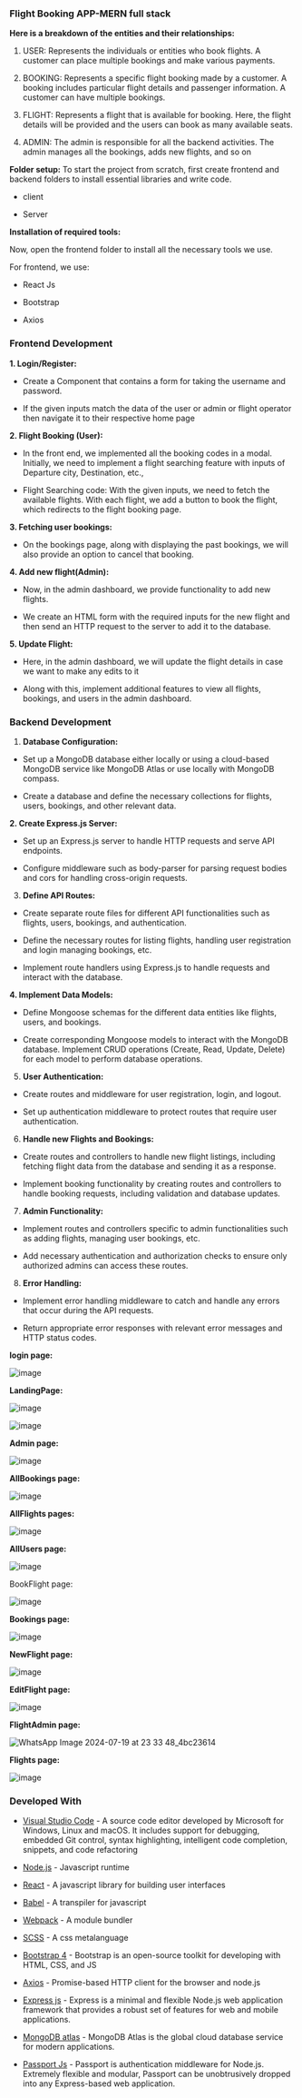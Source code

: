 ### Flight Booking APP-MERN full stack
**Here is a breakdown of the entities and their relationships:**

1. USER: Represents the individuals or entities who book flights. A customer can place multiple bookings and make various payments.

2. BOOKING: Represents a specific flight booking made by a customer. A booking includes particular flight details and passenger information. A customer can have multiple bookings.   
 
3. FLIGHT: Represents a flight that is available for booking. Here, the flight details will be provided and the users can book as many available seats.

5. ADMIN: The admin is responsible for all the backend activities. The admin manages all the bookings, adds new flights, and so on

**Folder setup:**
To start the project from scratch, first create frontend and backend folders to install essential libraries and write code.

- client

 

- Server

**Installation of required tools:**


Now, open the frontend folder to install all the necessary tools we use.

For frontend, we use:

- React Js
 
- Bootstrap

- Axios

### Frontend Development

**1. Login/Register:**

- Create a Component that contains a form for taking the username and password.

- If the given inputs match the data of the user or admin or flight operator then navigate it to their respective home page
 

**2. Flight Booking (User):**

- In the front end, we implemented all the booking codes in a modal. Initially, we need to implement a flight searching feature with inputs of Departure city, Destination, etc.,

- Flight Searching code: With the given inputs, we need to fetch the available flights. With each flight, we add a button to book the flight, which redirects to the flight booking page.

**3. Fetching user bookings:**

- On the bookings page, along with displaying the past bookings, we will also provide an option to cancel that booking.

**4. Add new flight(Admin):**

- Now, in the admin dashboard, we provide functionality to add new flights.

- We create an HTML form with the required inputs for the new flight and then send an HTTP request to the server to add it to the database.

**5. Update Flight:**

- Here, in the admin dashboard, we will update the flight details in case we want to make any edits to it

- Along with this, implement additional features to view all flights, bookings, and users in the admin dashboard.


###  Backend Development

1. **Database Configuration:**

- Set up a MongoDB database either locally or using a cloud-based MongoDB service like MongoDB Atlas or use locally with MongoDB compass.

- Create a database and define the necessary collections for flights, users, bookings, and other relevant data.

**2. Create Express.js Server:**

- Set up an Express.js server to handle HTTP requests and serve API endpoints.

- Configure middleware such as body-parser for parsing request bodies and cors for handling cross-origin requests.

3.  **Define API Routes:**

- Create separate route files for different API functionalities such as flights, users, bookings, and authentication.

-  Define the necessary routes for listing flights, handling user registration and login managing bookings, etc.

- Implement route handlers using Express.js to handle requests and interact with the database.

**4.  Implement Data Models:**

- Define Mongoose schemas for the different data entities like flights, users, and bookings.

- Create corresponding Mongoose models to interact with the MongoDB database. Implement CRUD operations (Create, Read, Update, Delete) for each model to perform database operations.

5. **User Authentication:**

- Create routes and middleware for user registration, login, and logout.

- Set up authentication middleware to protect routes that require user authentication.

6. **Handle new Flights and Bookings:**

- Create routes and controllers to handle new flight listings, including fetching flight data from the database and sending it as a response.

- Implement booking functionality by creating routes and controllers to handle booking requests, including validation and database updates.

7.  **Admin Functionality:**

- Implement routes and controllers specific to admin functionalities such as adding flights, managing user bookings, etc.

- Add necessary authentication and authorization checks to ensure only authorized admins can access these routes.

8.  **Error Handling:**

- Implement error handling middleware to catch and handle any errors that occur during the API requests.

- Return appropriate error responses with relevant error messages and HTTP status codes.

**login page:**

![image](https://github.com/user-attachments/assets/b0b24ded-c040-45cb-96e6-e4fd28258e3c)

**LandingPage:**

![image](https://github.com/user-attachments/assets/d680a737-c296-4ede-aaca-ef0f3e3fd183)


![image](https://github.com/user-attachments/assets/3729aa03-bf69-4d50-9323-32769fa0c13c)

**Admin page:**

![image](https://github.com/user-attachments/assets/a8f5599d-2340-4e1b-b035-7037f9bf0872)

**AllBookings page:**

![image](https://github.com/user-attachments/assets/24e799bf-31fb-46d2-9ca1-2312d8b46112)

**AllFlights pages:**

![image](https://github.com/user-attachments/assets/1866d8a6-125e-4901-a19b-337d836bcd6a)

**AllUsers page:**

![image](https://github.com/user-attachments/assets/53d7fbb0-d634-4dfa-8467-29c686cf7b4c)

BookFlight page:

![image](https://github.com/user-attachments/assets/6f2d8a0e-4624-40c5-a078-808d5f3e17d8)

**Bookings page:**

![image](https://github.com/user-attachments/assets/c6f021c1-6244-4206-9c1c-4420734d228e)

**NewFlight page:**

![image](https://github.com/user-attachments/assets/46d443e5-51f8-46b8-bae4-135b95ecc542)

**EditFlight page:**

![image](https://github.com/user-attachments/assets/1148f751-591c-4adc-82c8-e4144a76b23d)

**FlightAdmin page:**

![WhatsApp Image 2024-07-19 at 23 33 48_4bc23614](https://github.com/user-attachments/assets/553e89b4-9f02-4d16-980c-31eb80609ccf)

**Flights page:**

![image](https://github.com/user-attachments/assets/605ffc99-0721-43a7-aef4-391d0d3f57e1)

### Developed With

- [Visual Studio Code](https://code.visualstudio.com/) - A source code editor developed by Microsoft for Windows, Linux and macOS. It includes support for debugging, embedded Git control, syntax highlighting, intelligent code completion, snippets, and code refactoring

- [Node.js](https://nodejs.org/en/) - Javascript runtime
- [React](https://reactjs.org/) - A javascript library for building user interfaces
- [Babel](https://babeljs.io/) - A transpiler for javascript
- [Webpack](https://webpack.js.org/) - A module bundler
- [SCSS](http://sass-lang.com/) - A css metalanguage
- [Bootstrap 4](https://getbootstrap.com/) - Bootstrap is an open-source toolkit for developing with HTML, CSS, and JS
- [Axios](https://github.com/axios/axios) - Promise-based HTTP client for the browser and node.js
- [Express js](http://expressjs.com/) - Express is a minimal and flexible Node.js web application framework that provides a robust set of features for web and mobile applications.
- [MongoDB atlas](https://www.mongodb.com/cloud/atlas) - MongoDB Atlas is the global cloud database service for modern applications.
- [Passport Js](http://www.passportjs.org/) - Passport is authentication middleware for Node.js. Extremely flexible and modular, Passport can be unobtrusively dropped into any Express-based web application.
